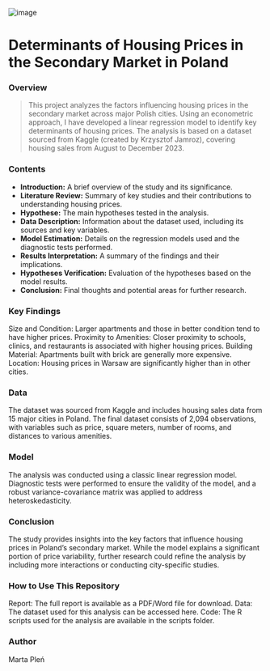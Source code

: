 ![image](https://github.com/user-attachments/assets/530dc189-e640-4370-8233-8698529b8a7b)
# Determinants of Housing Prices in the Secondary Market in Poland
### Overview
> This project analyzes the factors influencing housing prices in the secondary market across major Polish cities. Using an econometric approach, I have developed a linear regression model to identify key determinants of housing prices. The analysis is based on a dataset sourced from Kaggle (created by Krzysztof Jamroz), covering housing sales from August to December 2023.

### Contents
* __Introduction:__ A brief overview of the study and its significance.
* __Literature Review:__ Summary of key studies and their contributions to understanding housing prices.
* __Hypothese:__ The main hypotheses tested in the analysis.
* __Data Description:__ Information about the dataset used, including its sources and key variables.
* __Model Estimation:__ Details on the regression models used and the diagnostic tests performed.
* __Results Interpretation:__ A summary of the findings and their implications.
* __Hypotheses Verification:__ Evaluation of the hypotheses based on the model results.
* __Conclusion:__ Final thoughts and potential areas for further research.

### Key Findings
Size and Condition: Larger apartments and those in better condition tend to have higher prices.
Proximity to Amenities: Closer proximity to schools, clinics, and restaurants is associated with higher housing prices.
Building Material: Apartments built with brick are generally more expensive.
Location: Housing prices in Warsaw are significantly higher than in other cities.

### Data
The dataset was sourced from Kaggle and includes housing sales data from 15 major cities in Poland. The final dataset consists of 2,094 observations, with variables such as price, square meters, number of rooms, and distances to various amenities.

### Model
The analysis was conducted using a classic linear regression model. Diagnostic tests were performed to ensure the validity of the model, and a robust variance-covariance matrix was applied to address heteroskedasticity.

### Conclusion
The study provides insights into the key factors that influence housing prices in Poland’s secondary market. While the model explains a significant portion of price variability, further research could refine the analysis by including more interactions or conducting city-specific studies.

### How to Use This Repository
Report: The full report is available as a PDF/Word file for download.
Data: The dataset used for this analysis can be accessed here.
Code: The R scripts used for the analysis are available in the scripts folder.

### Author
Marta Pleń
